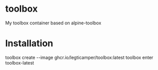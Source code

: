 # toolbox
My toolbox container based on alpine-toolbox

# Installation
toolbox create --image ghcr.io/legticamper/toolbox:latest
toolbox enter toolbox-latest
